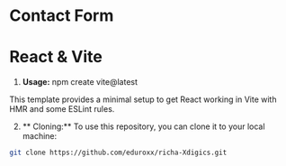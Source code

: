 # Contact Form
# React & Vite

1. **Usage:**
npm create vite@latest

This template provides a minimal setup to get React working in Vite with HMR and some ESLint rules.

2. ** Cloning:**
To use this repository, you can clone it to your local machine:

```bash
git clone https://github.com/eduroxx/richa-Xdigics.git
